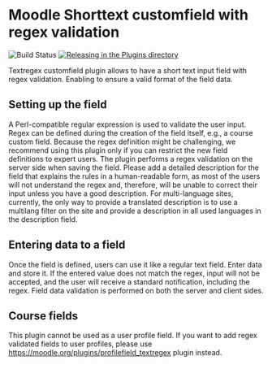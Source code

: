 # Moodle Shorttext customfield with regex validation
![Build Status](https://github.com/benyovszky/moodle-customfield_textregex/actions/workflows/gha.yml/badge.svg?branch=main) [![Releasing in the Plugins directory](https://github.com/benyovszky/moodle-customfield_textregex/actions/workflows/moodle-release.yml/badge.svg)](https://github.com/benyovszky/moodle-customfield_textregex/actions/workflows/moodle-release.yml)

Textregex customfield plugin allows to have a short text input field with regex validation. Enabling to ensure a valid format of the field data.

## Setting up the field
A Perl-compatible regular expression is used to validate the user input. Regex can be defined during the creation of the field itself, e.g., a course custom field. Because the regex definition might be challenging, we recommend using this plugin only if you can restrict the new field definitions to expert users. The plugin performs a regex validation on the server side when saving the field. Please add a detailed description for the field that explains the rules in a human-readable form, as most of the users will not understand the regex and, therefore, will be unable to correct their input unless you have a good description. For multi-language sites, currently, the only way to provide a translated description is to use a multilang filter on the site and provide a description in all used languages in the description field.

## Entering data to a field
Once the field is defined, users can use it like a regular text field. Enter data and store it. If the entered value does not match the regex, input will not be accepted, and the user will receive a standard notification, including the regex. Field data validation is performed on both the server and client sides.

## Course fields
This plugin cannot be used as a user profile field.
If you want to add regex validated fields to user profiles, please use https://moodle.org/plugins/profilefield_textregex plugin instead.
